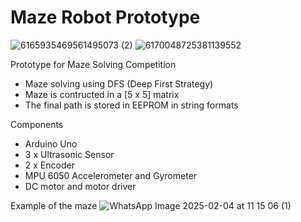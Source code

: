 # Maze Robot Prototype

![6165935469561495073 (2)](https://github.com/user-attachments/assets/ab5cba92-b956-4b37-8c49-9f44245f2ff4)
![6170048725381139552](https://github.com/user-attachments/assets/3ee64e1a-129d-4044-b644-5b17efeea57f)

Prototype for Maze Solving Competition
- Maze solving using DFS (Deep First Strategy)
- Maze is contructed in a [5 x 5] matrix
- The final path is stored in EEPROM in string formats

Components
- Arduino Uno
- 3 x Ultrasonic Sensor
- 2 x Encoder
- MPU 6050 Accelerometer and Gyrometer
- DC motor and motor driver

Example of the maze
![WhatsApp Image 2025-02-04 at 11 15 06 (1)](https://github.com/user-attachments/assets/a2df2aaa-e606-45dc-9d8f-14bbc3094afd)
